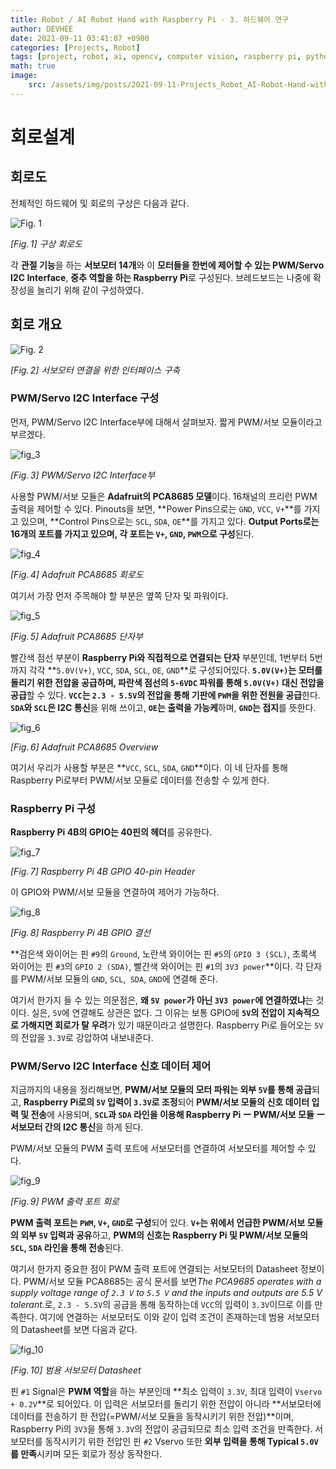 ```yaml
---
title: Robot / AI Robot Hand with Raspberry Pi - 3. 하드웨어 연구
author: DEVHEE
date: 2021-09-11 03:41:07 +0900
categories: [Projects, Robot]
tags: [project, robot, ai, opencv, computer vision, raspberry pi, python]
math: true
image:
    src: /assets/img/posts/2021-09-11-Projects_Robot_AI-Robot-Hand-with-Raspberry-Pi-3-하드웨어-연구/preview.jpeg
---
```


# **회로설계**

## **회로도**

전체적인 하드웨어 및 회로의 구상은 다음과 같다.

![Fig. 1](/assets/img/posts/2021-09-11-Projects_Robot_AI-Robot-Hand-with-Raspberry-Pi-3-하드웨어-연구/fig_1.png)

*$[Fig.\,1]$ 구상 회로도*

각 **관절 기능**을 하는 **서보모터 14개**와 이 **모터들을 한번에 제어할 수 있는 PWM/Servo I2C Interface**, **중추 역할을 하는 Raspberry Pi**로 구성된다. 브레드보드는 나중에 확장성을 늘리기 위해 같이 구성하였다.

## **회로 개요**

![Fig. 2](/assets/img/posts/2021-09-11-Projects_Robot_AI-Robot-Hand-with-Raspberry-Pi-3-하드웨어-연구/fig_2.png)

*$[Fig.\,2]$ 서보모터 연결을 위한 인터페이스 구축*

### **PWM/Servo I2C Interface 구성**

먼저, PWM/Servo I2C Interface부에 대해서 살펴보자. 짧게 PWM/서보 모듈이라고 부르겠다.

![fig_3](/assets/img/posts/2021-09-11-Projects_Robot_AI-Robot-Hand-with-Raspberry-Pi-3-하드웨어-연구/fig_3.png)

*$[Fig.\,3]$ PWM/Servo I2C Interface부*

사용할 PWM/서보 모듈은 **Adafruit의 PCA8685 모델**이다. 16채널의 프리런 PWM 출력을 제어할 수 있다. Pinouts을 보면, **Power Pins으로는 `GND`, `VCC`, `V+`**를 가지고 있으며, **Control Pins으로는 `SCL`, `SDA`, `OE`**를 가지고 있다. **Output Ports로는 16개의 포트를 가지고 있으며, 각 포트는 `V+`, `GND`, `PWM`으로 구성**된다.

![fig_4](/assets/img/posts/2021-09-11-Projects_Robot_AI-Robot-Hand-with-Raspberry-Pi-3-하드웨어-연구/fig_4.png)

*$[Fig.\,4]$ Adafruit PCA8685 회로도*

여기서 가장 먼저 주목해야 할 부분은 옆쪽 단자 및 파워이다.

![fig_5](/assets/img/posts/2021-09-11-Projects_Robot_AI-Robot-Hand-with-Raspberry-Pi-3-하드웨어-연구/fig_5.png)

*$[Fig.\,5]$ Adafruit PCA8685 단자부*

빨간색 점선 부분이 **Raspberry Pi와 직접적으로 연결되는 단자** 부분인데, 1번부터 5번까지 각각 **`5.0V(V+)`, `VCC`, `SDA`, `SCL`, `OE`, `GND`**로 구성되어있다. **`5.0V(V+)`는 모터를 돌리기 위한 전압을 공급하며, 파란색 점선의 `5-6VDC` 파워를 통해 `5.0V(V+)` 대신 전압을 공급**할 수 있다. **`VCC`는  `2.3 - 5.5V`의 전압을 통해 기판에 `PWM`을 위한 전원을 공급**한다. **`SDA`와 `SCL`은 I2C 통신**을 위해 쓰이고, **`OE`는 출력을 가능케**하며, **`GND`는 접지**를 뜻한다.

![fig_6](/assets/img/posts/2021-09-11-Projects_Robot_AI-Robot-Hand-with-Raspberry-Pi-3-하드웨어-연구/fig_6.png)

*$[Fig.\,6]$ Adafruit PCA8685 Overview*

여기서 우리가 사용할 부분은 **`VCC`, `SCL`, `SDA`, `GND`**이다. 이 네 단자를 통해 Raspberry Pi로부터 PWM/서보 모듈로 데이터를 전송할 수 있게 한다.

### **Raspberry Pi 구성**

**Raspberry Pi 4B의 GPIO는 40핀의 헤더**를 공유한다.

![fig_7](/assets/img/posts/2021-09-11-Projects_Robot_AI-Robot-Hand-with-Raspberry-Pi-3-하드웨어-연구/fig_7.png)

*$[Fig.\,7]$ Raspberry Pi 4B GPIO 40-pin Header*

이 GPIO와 PWM/서보 모듈을 연결하여 제어가 가능하다.

![fig_8](/assets/img/posts/2021-09-11-Projects_Robot_AI-Robot-Hand-with-Raspberry-Pi-3-하드웨어-연구/fig_8.png)

*$[Fig.\,8]$ Raspberry Pi 4B GPIO 결선*

**검은색 와이어는 핀 `#9`의 `Ground`, 노란색 와이어는 핀 `#5`의 `GPIO 3 (SCL)`, 초록색 와이어는 핀 `#3`의 `GPIO 2 (SDA)`, 빨간색 와이어는 핀 `#1`의 `3V3 power`**이다. 각 단자를 PWM/서보 모듈의 `GND`, `SCL`,` SDA`, `GND`에 연결해 준다.

여기서 한가지 들 수 있는 의문점은, **왜 `5V power`가 아닌 `3V3 power`에 연결하였냐**는 것이다. 실은, `5V`에 연결해도 상관은 없다. 그 이유는 보통 GPIO에 **`5V`의 전압이 지속적으로 가해지면 회로가 탈 우려**가 있기 때문이라고 설명한다. Raspberry Pi로 들어오는 `5V`의 전압을 `3.3V`로 강압하여 내보내준다.

### **PWM/Servo I2C Interface 신호 데이터 제어**

지금까지의 내용을 정리해보면, **PWM/서보 모듈의 모터 파워는 외부 `5V`를 통해 공급**되고, **Raspberry Pi로의 `5V` 입력이 `3.3V`로 조정**되어 **PWM/서보  모듈의 신호 데이터 입력 및 전송**에 사용되며, **`SCL`과 `SDA` 라인을 이용해 Raspberry Pi ー PWM/서보 모듈 ー 서보모터 간의 I2C 통신**을 하게 된다.

PWM/서보 모듈의 PWM 출력 포트에 서보모터를 연결하여 서보모터를 제어할 수 있다.

![fig_9](/assets/img/posts/2021-09-11-Projects_Robot_AI-Robot-Hand-with-Raspberry-Pi-3-하드웨어-연구/fig_9.png)

*$[Fig.\,9]$ PWM 출력 포트 회로*

**PWM 출력 포트는 `PWM`, `V+`, `GND`로 구성**되어 있다. **`V+`는 위에서 언급한 PWM/서보 모듈의 외부 `5V` 입력과 공유**하고, **PWM의 신호는 Raspberry Pi 및 PWM/서보 모듈의 `SCL`, `SDA` 라인을 통해 전송**된다.

여기서 한가지 중요한 점이 PWM 출력 포트에 연결되는 서보모터의 Datasheet 정보이다. PWM/서보 모듈 PCA8685는 공식 문서를 보면<i>The PCA9685 operates with a supply voltage range of `2.3 V` to `5.5 V` and the inputs and outputs are 5.5 V tolerant.</i>로, `2.3 - 5.5V`의 공급을 통해 동작하는데 `VCC`의 입력이 `3.3V`이므로 이를 만족한다. 여기에 연결하는 서보모터도 이와 같이 입력 조건이 존재하는데 범용 서보모터의 Datasheet를 보면 다음과 같다.

![fig_10](/assets/img/posts/2021-09-11-Projects_Robot_AI-Robot-Hand-with-Raspberry-Pi-3-하드웨어-연구/fig_10.png)

*$[Fig.\,10]$ 범용 서보모터 Datasheet*

핀 `#1` Signal은 **PWM 역할**을 하는 부분인데 **최소 입력이 `3.3V`, 최대 입력이 `Vservo + 0.2V`**로 되어있다. 이 입력은 서보모터를 돌리기 위한 전압이 아니라 **서보모터에 데이터를 전송하기 한 전압(=PWM/서보 모듈을 동작시키기 위한 전압)**이며, Raspberry Pi의 `3V3`을 통해 `3.3V`의 전압이 공급되므로 최소 입력 조건을 만족한다. 서보모터를 동작시키기 위한 전압인 핀 `#2` Vservo 또한 **외부 입력을 통해 Typical `5.0V`를 만족**시키며 모든 회로가 정상 동작한다.